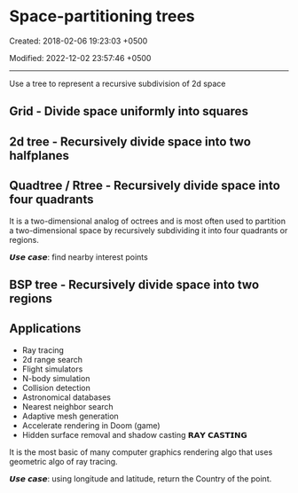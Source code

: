 # Space-partitioning trees

Created: 2018-02-06 19:23:03 +0500

Modified: 2022-12-02 23:57:46 +0500

---

Use a tree to represent a recursive subdivision of 2d space
## Grid - Divide space uniformly into squares
## 2d tree - Recursively divide space into two halfplanes
## Quadtree / Rtree - Recursively divide space into four quadrants

It is a two-dimensional analog of octrees and is most often used to partition a two-dimensional space by recursively subdividing it into four quadrants or regions.

𝙐𝙨𝙚 𝙘𝙖𝙨𝙚: find nearby interest points
## BSP tree - Recursively divide space into two regions
## Applications
-   Ray tracing
-   2d range search
-   Flight simulators
-   N-body simulation
-   Collision detection
-   Astronomical databases
-   Nearest neighbor search
-   Adaptive mesh generation
-   Accelerate rendering in Doom (game)
-   Hidden surface removal and shadow casting
𝗥𝗔𝗬 𝗖𝗔𝗦𝗧𝗜𝗡𝗚

It is the most basic of many computer graphics rendering algo that uses geometric algo of ray tracing.

𝙐𝙨𝙚 𝙘𝙖𝙨𝙚: using longitude and latitude, return the Country of the point.

